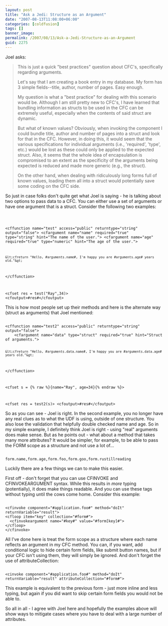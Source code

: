 ```yaml
---
layout: post
title: "Ask a Jedi: Structure as an Argument"
date: "2007-08-13T11:08:00+06:00"
categories: [coldfusion]
tags: []
banner_image: 
permalink: /2007/08/13/Ask-a-Jedi-Structure-as-an-Argument
guid: 2275
---
```


Joel asks:

<blockquote>
This is just a quick "best practices" question about CFC's, specifically regarding arguments.

Let's say that I am creating a book entry in my database.  My form has 3 simple fields--title, author, number of pages.  Easy enough.

My question is what a "best practice" for dealing with this scenario would be. Although I am still pretty new to CFC's, I have learned that bundling information as structs to be used in the CFC can be extremely useful, especially
when the contents of said struct are dynamic. 

But what of known values? Obviously, when invoking the component I could bundle title, author and number
of pages into a struct and look for that in the CFC.  However, in doing this, it would seem that the various specifications for individual arguments (i.e.,
'required', 'type', etc.) would be lost as these could only be applied to the expected struct.  Also, it seems that the whole idea of encapsulation is compromised to an extent as the specificity of the arguments being expected is
reduced and made more generic (e.g., the struct).  

On the other hand, when dealing with ridiculously long forms full of known values, loading them all into a struct would potentially save some coding on the CFC side.
</blockquote>

So just in case folks don't quite get what Joel is saying - he is talking about two options to pass data to a CFC. You can either use a set of arguments or have one argument that is a struct. Consider the following two examples:

<code>

&lt;cffunction name="test" access="public" returntype="string" output="false"&gt;
	&lt;cfargument name="name" required="true" type="string" hint="The name of the user."&gt;
	&lt;cfargument name="age" required="true" type="numeric" hint="The age of the user."&gt;
	
	&lt;cfreturn "Hello, #arguments.name#, I'm happy you are #arguments.age# years old."&gt;
&lt;/cffunction&gt;

&lt;cfset res = test("Ray",34)&gt;
&lt;cfoutput&gt;#res#&lt;/cfoutput&gt;
</code>

This is how most people set up their methods and here is the alternate way (struct as arguments) that Joel mentioned:

<code>
&lt;cffunction name="test2" access="public" returntype="string" output="false"&gt;
	&lt;cfargument name="data" type="struct" required="true" hint="Struct of arguments."&gt;
	
	&lt;cfreturn "Hello, #arguments.data.name#, I'm happy you are #arguments.data.age# years old."&gt;
&lt;/cffunction&gt;

&lt;cfset s = {% raw %}{name="Ray", age=34}{% endraw %}&gt;

&lt;cfset res = test2(s)&gt;
&lt;cfoutput&gt;#res#&lt;/cfoutput&gt;
</code>

So as you can see - Joel is right. In the second example, you no longer have any real clues as to what the UDF is using, outside of one structure. You also lose the validation that helpfully double checked name and age. So in my simple example, I definitely think Joel is right - using "real" arguments does make sense. But as he points out - what about a method that takes many more attributes? It would be simpler, for example, to be able to pass the FORM scope as a structure and not use a lot of...

<code>
form.name,form.age,form.foo,form.goo,form.rustillreading
</code>

Luckily there are a few things we can to make this easier.

First off - don't forget that you can use CFINVOKE and CFINVOKEARGUMENT syntax. While this results in <i>more</i> typing (potentially), it does make things readable. And you can use these tags without typing until the cows come home. Consider this example:

<code>
&lt;cfinvoke component="#application.foo#" method="doIt" returnVariable="result"&gt;
&lt;cfloop item="key" collection="#form#"&gt;
  &lt;cfinvokeargument name="#key#" value="#form[key]#"&gt;
&lt;/cfloop&gt;
&lt;/cfinvoke&gt;
</code>

All I've done here is treat the form scope as a structure where each name reflects an argument in my CFC method. You can, if you want, add conditional logic to hide certain form fields, like submit button names, but if your CFC isn't using them, they will simply be ignored. And don't forget the use of attributeCollection:

<code>
&lt;cinvoke component="#application.foo#" method="doIt" returnVariable="result" attributeCollection="#form#"&gt;
</code>

This example is equivalent to the previous form - just more inline and less typing, but again if you did want to skip certain form fields you would not be able to.

So all in all - I agree with Joel here and hopefully the examples above will show ways to mitigate cases where you have to deal with a large number of attributes.